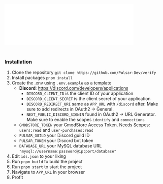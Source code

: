 <br/><br/>
![](./public/img/thin.png)
<br/><br/>


### Installation
1. Clone the repository `git clone https://github.com/Pulsar-Dev/verify`
2. Install packages `pnpm install`
3. Create the .env using `.env.example` as a template
    - **Discord**: https://discord.com/developers/applications
      - `DISCORD_CLIENT_ID` is the client ID of your application
      - `DISCORD_CLIENT_SECRET` is the client secret of your application
      - `DISCORD_REDIRECT_URI` same as `APP_URL` with `/discord` after. Make sure to add redirects in OAuth2 -> General.
      - `NEXT_PUBLIC_DISCORD_SIGNIN` found in OAuth2 -> URL Generator. Make sure to enable the scopes `identify` and `connections`
    - `GMODSTORE_TOKEN` your GmodStore Access Token. Needs Scopes: `users:read` and `user-purchases:read`
    - `PULSAR_GUILD` your Discord guild ID
    - `PULSAR_TOKEN` your Discord bot token
    - `DATABASE_URL` your MySQL database URL `"mysql://username:password@ip:port/database"`
4. Edit `ids.json` to your liking
5. Run `pnpm build` to build the project
6. Run `pnpm start` to start the project
7. Navigate to `APP_URL` in your browser
8. Profit